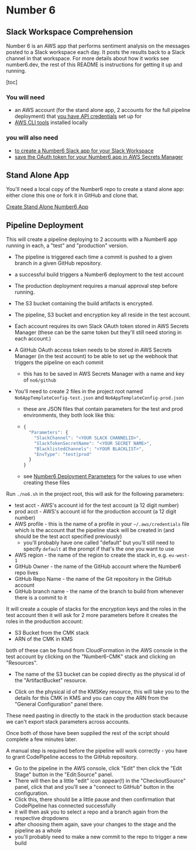 # Number 6
## Slack Workspace Comprehension

Number 6 is an AWS app that performs sentiment analysis on the messages posted to a Slack workspace each day. It posts the results back to a Slack channel in that workspace. For more details about how it works see number6.dev, the rest of this README is instructions for getting it up and running.

[toc]

### You will need

- an AWS account (for the stand alone app, 2 accounts for the full pipeline deployment) that [you have API credentials](https://docs.aws.amazon.com/cli/latest/userguide/cli-chap-configure.html) set up for
- [AWS CLI tools](https://github.com/aws/aws-cli) installed locally

### you will also need

- [to create a Number6 Slack app for your Slack Workspace](./create_slack_app.md)
- [save the OAuth token for your Number6 app in AWS Secrets Manager](./slack_oauth_secret.md)

## Stand Alone App

You'll need a local copy of the Number6 repo to create a stand alone app: either clone this one or fork it in GitHub and clone that.

[Create Stand Alone Number6 App](./stand_alone.md)

## Pipeline Deployment

This will create a pipeline deploying to 2 accounts with a Number6 app running in each, a "test" and "production" version. 

- The pipeline is triggered each time a commit is pushed to a given branch in a given GitHub repository. 

- a successful build triggers a Number6 deployment to the test account

- The production deployment requires a manual approval step before running. 

- The S3 bucket containing the build artifacts is encrypted. 

- The pipeline, S3 bucket and encryption key all reside in the test account. 

- Each account requires its own Slack OAuth token stored in AWS Secrets Manager (these can be the same token but they'll still need storing in each account.)

- A GitHub OAuth access token needs to be stored in AWS Secrets Manager (in the test account) to be able to set up the webhook that triggers the pipeline on each commit

  - this has to be saved in AWS Secrets Manager with a name and key of `no6/github`

- You'll need to create 2 files in the project root named `No6AppTemplateConfig-test.json` and `No6AppTemplateConfig-prod.json`

  - these are JSON files that contain parameters for the test and prod environments, they both look like this:

  - ```javascript
    {
      "Parameters": {
        "SlackChannel": "<YOUR SLACK CHANNELID>",
        "SlackTokenSecretName": "<YOUR SECRET NAME>",
        "BlacklistedChannels": "<YOUR BLACKLIST>",
        "EnvType": "test|prod"
      }
    }
    ```

  - see [Number6 Deployment Parameters](./number6_deployment_params.md) for the values to use when creating these files

Run `./no6.sh` in the project root, this will ask for the following parameters:

- test acct - AWS's account id for the test account (a 12 digit number)
- prod acct - AWS's account id for the production account (a 12 digit number)
- AWS profile - this is the name of a profile in your `~/.aws/credentials` file which is the account that the pipeline stack will be created in (and should be the test acct specified previously)
  - you'll probably have one called "default" but you'll still need to specify `default` at the prompt if that's the one you want to use
- AWS region - the name of the region to create the stack in, e.g. `eu-west-1`
- GitHub Owner - the name of the GitHub account where the Number6 repo lives
- GitHub Repo Name - the name of the Git repository in the GitHub account
- GitHub branch name - the name of the branch to build from whenever there is a commit to it

It will create a couple of stacks for the encryption keys and the roles in the test account then it will ask for 2 more parameters before it creates the roles in the production account:

- S3 Bucket from the CMK stack
- ARN of the CMK in KMS

both of these can be found from CloudFormation in the AWS console in the test account by clicking on the "Number6-CMK" stack and clicking on "Resources". 

- The name of the S3 bucket can be copied directly as the physical id of the "ArtifactBucket" resource. 

- Click on the physical id of the KMSKey resource, this will take you to the details for this CMK in KMS and you can copy the ARN from the "General Configuration" panel there.

These need pasting in directly to the stack in the production stack because we can't export stack parameters across accounts.

Once both of those have been supplied the rest of the script should complete a few minutes later.

A manual step is required before the pipeline will work correctly - you have to grant CodePipeline access to the GitHub repository. 

- Go to the pipeline in the AWS console, click "Edit" then click the "Edit Stage" button in the "Edit:Source" panel. 
- There will then be a little "edit" icon appear(!) in the "CheckoutSource" panel, click that and you'll see a "connect to GitHub" button in the configuration. 
- Click this, there should be a little pause and then confirmation that CodePipeline has connected successfully
- it will then ask you to select a repo and a branch again from the respective dropdowns
- after choosing them again, save your changes to the stage and the pipeline as a whole
- you'll probably need to make a new commit to the repo to trigger a new build

